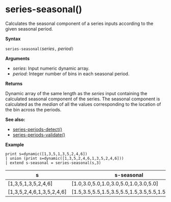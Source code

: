 # series-seasonal()

Calculates the seasonal component of a series inputs according to the given seasonal period.

**Syntax**

`series-seasonal(`*series*`,` *period*`)`

**Arguments**

* *series*: Input numeric dynamic array.
* *period*: Integer number of bins in each seasonal period.

**Returns**

Dynamic array of the same length as the *series* input containing the calculated seasonal component of the series. The seasonal component is calculated as the *median* of all the values corresponding to the location of the bin across the periods.

**See also:**

* [series-periods-detect()](series-periods-detectfunction.md)
* [series-periods-validate()](series-periods-validatefunction.md)

**Example**

<!-- csl: https://help.kusto.windows.net:443/Samples -->
```
print s=dynamic([1,3,5,1,3,5,2,4,6]) 
| union (print s=dynamic([1,3,5,2,4,6,1,3,5,2,4,6]))
| extend s-seasonal = series-seasonal(s,3)
```
|s|s-seasonal|
|---|---|
|[1,3,5,1,3,5,2,4,6]|[1.0,3.0,5.0,1.0,3.0,5.0,1.0,3.0,5.0]|
|[1,3,5,2,4,6,1,3,5,2,4,6]|[1.5,3.5,5.5,1.5,3.5,5.5,1.5,3.5,5.5,1.5,3.5,5.5]|
